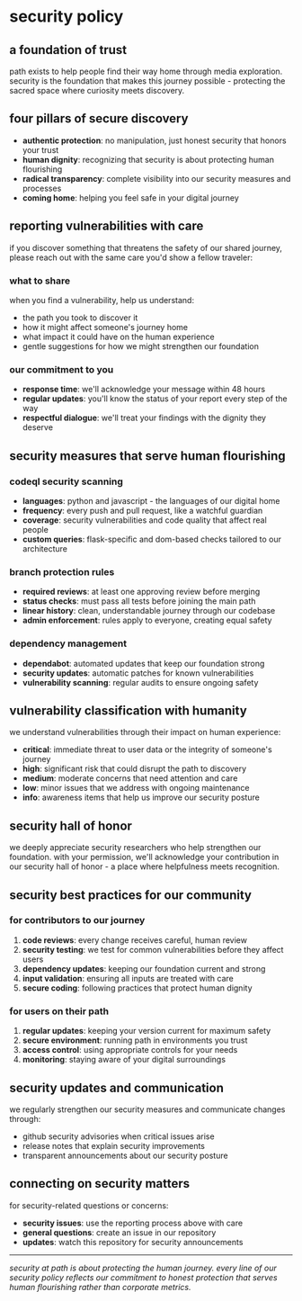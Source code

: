 # security policy

## a foundation of trust

path exists to help people find their way home through media exploration. security is the foundation that makes this journey possible - protecting the sacred space where curiosity meets discovery.

## four pillars of secure discovery

- **authentic protection**: no manipulation, just honest security that honors your trust
- **human dignity**: recognizing that security is about protecting human flourishing
- **radical transparency**: complete visibility into our security measures and processes
- **coming home**: helping you feel safe in your digital journey

## reporting vulnerabilities with care

if you discover something that threatens the safety of our shared journey, please reach out with the same care you'd show a fellow traveler:

### what to share
when you find a vulnerability, help us understand:
- the path you took to discover it
- how it might affect someone's journey home
- what impact it could have on the human experience
- gentle suggestions for how we might strengthen our foundation

### our commitment to you
- **response time**: we'll acknowledge your message within 48 hours
- **regular updates**: you'll know the status of your report every step of the way
- **respectful dialogue**: we'll treat your findings with the dignity they deserve

## security measures that serve human flourishing

### codeql security scanning
- **languages**: python and javascript - the languages of our digital home
- **frequency**: every push and pull request, like a watchful guardian
- **coverage**: security vulnerabilities and code quality that affect real people
- **custom queries**: flask-specific and dom-based checks tailored to our architecture

### branch protection rules
- **required reviews**: at least one approving review before merging
- **status checks**: must pass all tests before joining the main path
- **linear history**: clean, understandable journey through our codebase
- **admin enforcement**: rules apply to everyone, creating equal safety

### dependency management
- **dependabot**: automated updates that keep our foundation strong
- **security updates**: automatic patches for known vulnerabilities
- **vulnerability scanning**: regular audits to ensure ongoing safety

## vulnerability classification with humanity

we understand vulnerabilities through their impact on human experience:

- **critical**: immediate threat to user data or the integrity of someone's journey
- **high**: significant risk that could disrupt the path to discovery
- **medium**: moderate concerns that need attention and care
- **low**: minor issues that we address with ongoing maintenance
- **info**: awareness items that help us improve our security posture

## security hall of honor

we deeply appreciate security researchers who help strengthen our foundation. with your permission, we'll acknowledge your contribution in our security hall of honor - a place where helpfulness meets recognition.

## security best practices for our community

### for contributors to our journey
1. **code reviews**: every change receives careful, human review
2. **security testing**: we test for common vulnerabilities before they affect users
3. **dependency updates**: keeping our foundation current and strong
4. **input validation**: ensuring all inputs are treated with care
5. **secure coding**: following practices that protect human dignity

### for users on their path
1. **regular updates**: keeping your version current for maximum safety
2. **secure environment**: running path in environments you trust
3. **access control**: using appropriate controls for your needs
4. **monitoring**: staying aware of your digital surroundings

## security updates and communication

we regularly strengthen our security measures and communicate changes through:
- github security advisories when critical issues arise
- release notes that explain security improvements
- transparent announcements about our security posture

## connecting on security matters

for security-related questions or concerns:
- **security issues**: use the reporting process above with care
- **general questions**: create an issue in our repository
- **updates**: watch this repository for security announcements

---

*security at path is about protecting the human journey. every line of our security policy reflects our commitment to honest protection that serves human flourishing rather than corporate metrics.*